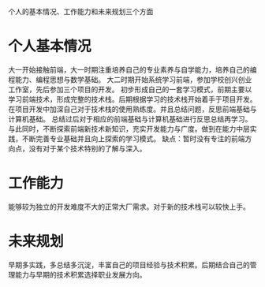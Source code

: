 个人的基本情况、工作能力和未来规划三个方面
# 个人基本情况
大一开始接触前端，大一时期注重培养自己的专业素养与自学能力，培养自己的编程能力、编程思想与数学基础。
大二时期开始系统学习前端，参加学校创兴创业工作室，先后参加三个项目的开发。
初步形成自己的一套学习模式，前期主要以学习前端技术，形成完整的技术栈。后期根据学习的技术栈开始着手于项目开发。
在项目开发中加深自己对于技术栈的使用熟练度。并且总结问题，反思前端基础与计算机基础。
总结过后对于相应的前端基础与计算机基础进行反思总结再学习。
与此同时，不断探索前端新技术新知识，充实开发能力与广度。做到在能力中层实践，不断完善专业基础并且向上探索的学习模式。
缺点：暂时没有专注的前端方向点，没有对于某个技术特别的了解与深入。
# 工作能力
能够较为独立的开发难度不大的正常大厂需求。对于新的技术栈可以较快上手。
# 未来规划
早期多实践，多总结多沉淀，丰富自己的项目经验与技术积累。后期结合自己的管理能力与早期的技术积累选择职业发展方向。